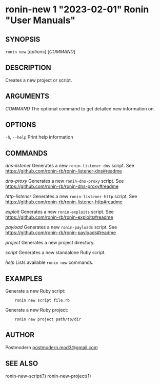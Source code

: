 # ronin-new 1 "2023-02-01" Ronin "User Manuals"

## SYNOPSIS

`ronin new` [*options*] [*COMMAND*]

## DESCRIPTION

Creates a new project or script.

## ARGUMENTS

*COMMAND*
	The optional command to get detailed new information on.

## OPTIONS

`-h`, `--help`
  Print help information

## COMMANDS

*dns-listener*
  Generates a new `ronin-listener-dns` script.
  See https://github.com/ronin-rb/ronin-listener-dns#readme

*dns-proxy*
  Generates a new `ronin-dns-proxy` script.
  See https://github.com/ronin-rb/ronin-dns-proxy#readme

*http-listener*
  Generates a new `ronin-listener-http` script.
  See https://github.com/ronin-rb/ronin-listener-http#readme

*exploit*
  Generates a new `ronin-exploits` script.
  See https://github.com/ronin-rb/ronin-exploits#readme

*payload*
  Generates a new `ronin-payloads` script.
  See https://github.com/ronin-rb/ronin-payloads#readme

*project*
  Generates a new project directory.

*script*
  Generates a new standalone Ruby script.

*help*
  Lists available `ronin new` commands.

## EXAMPLES

Generate a new Ruby script:

        ronin new script file.rb

Generate a new Ruby project:

        ronin new project path/to/dir

## AUTHOR

Postmodern <postmodern.mod3@gmail.com>

## SEE ALSO

ronin-new-script(1) ronin-new-project(1)
